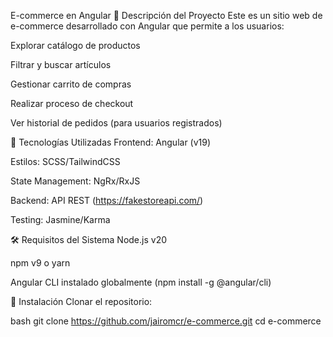 
E-commerce en Angular
📌 Descripción del Proyecto
Este es un sitio web de e-commerce desarrollado con Angular que permite a los usuarios:

Explorar catálogo de productos

Filtrar y buscar artículos

Gestionar carrito de compras

Realizar proceso de checkout

Ver historial de pedidos (para usuarios registrados)

🚀 Tecnologías Utilizadas
Frontend: Angular (v19)

Estilos: SCSS/TailwindCSS 

State Management: NgRx/RxJS 

Backend: API REST (https://fakestoreapi.com/)

Testing: Jasmine/Karma

🛠️ Requisitos del Sistema
Node.js v20

npm v9 o yarn

Angular CLI instalado globalmente (npm install -g @angular/cli)

🔧 Instalación
Clonar el repositorio:

bash
git clone https://github.com/jairomcr/e-commerce.git
cd e-commerce